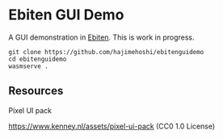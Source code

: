 # Ebiten GUI Demo

A GUI demonstration in [Ebiten](https://ebiten.org). This is work in progress.

```
git clone https://github.com/hajimehoshi/ebitenguidemo
cd ebitenguidemo
wasmserve .
```

## Resources

Pixel UI pack

https://www.kenney.nl/assets/pixel-ui-pack (CC0 1.0 License)

